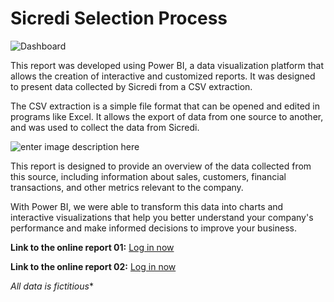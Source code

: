 # Sicredi Selection Process

![Dashboard](https://lh3.googleusercontent.com/pw/AL9nZEUgpeJrA0ZOBkc6_J2ahJlQIWedku08JRIBWJBNf_dNVvrpDJFDx1jYeJDa8o5waX6CW1k4fcILQjuBvw1WBev3RtbnvZm8Z4mmmSncym-sk2e8eBK_IL2ydoBSJc2mOuTBIXOJYW8Hgi_ye6i5GPbFsQ=w1169-h657-no?authuser=0)


This report was developed using Power BI, a data visualization platform that allows the creation of interactive and customized reports. It was designed to present data collected by Sicredi from a CSV extraction.

The CSV extraction is a simple file format that can be opened and edited in programs like Excel. It allows the export of data from one source to another, and was used to collect the data from Sicredi.

![enter image description here](https://lh3.googleusercontent.com/pw/AL9nZEUeHoTJud-dAoOK_K_ZAlUb1E5hD5s-tN1rPVR5m0cJBASTtSkwc18e6AgYh9498M9Zng-LBdH3GWZlNJlycrxeTxCNnfqD4z-tZD4mcadNeAwa1PMe6VY7puiVdr-79VXf3aZSN7cAcG_NGSWteyRrFg=w1168-h657-no?authuser=0)

This report is designed to provide an overview of the data collected from this source, including information about sales, customers, financial transactions, and other metrics relevant to the company. 

With Power BI, we were able to transform this data into charts and interactive visualizations that help you better understand your company's performance and make informed decisions to improve your business.

**Link to the online report 01:** [Log in now](https://app.powerbi.com/view?r=eyJrIjoiNTVjMGNhYTEtYWI2Ny00NTRkLWJjOTMtZGM5NWU1YjdmNWI3IiwidCI6ImRkZjM1NzNlLTQzZTQtNDUzNi04M2QyLTEzZjJiMzA0Njc4MyJ9)

**Link to the online report 02:** [Log in now](https://app.powerbi.com/view?r=eyJrIjoiYWQ5OGUyZDMtZDI2My00ZmQ3LWFiN2MtOGQyYWMyNzVjNzVjIiwidCI6ImRkZjM1NzNlLTQzZTQtNDUzNi04M2QyLTEzZjJiMzA0Njc4MyJ9)

*All data is fictitious**
